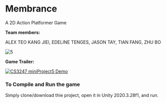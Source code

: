 # Membrance
A 2D Action Platformer Game

**Team members:**

ALEX TEO KANG JIEl, EDELINE TENGES, JASON TAY, TIAN FANG, ZHU BO

![5](https://user-images.githubusercontent.com/61874388/163675840-937660c6-cfb4-4e58-a6e7-ab2996695577.png)


**Game Trailer:**

[![CS3247 miniProject5 Demo](https://img.youtube.com/vi/B1FhbOkWKRU/0.jpg)](https://www.youtube.com/watch?v=B1FhbOkWKRU )

### To Compile and Run the game

Simply clone/download thie project, open it in Unity 2020.3.28f1, and run.
